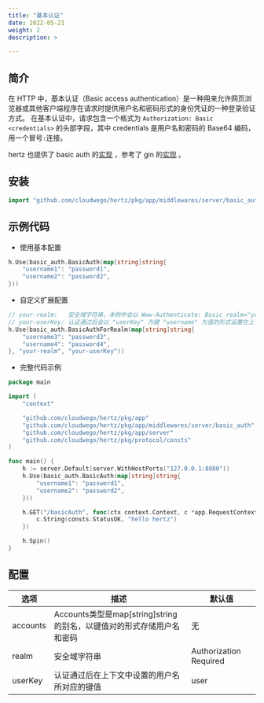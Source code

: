 ```yaml
---
title: "基本认证"
date: 2022-05-21
weight: 2
description: >

---
```


## 简介

在 HTTP 中，基本认证（Basic access authentication）是一种用来允许网页浏览器或其他客户端程序在请求时提供用户名和密码形式的身份凭证的一种登录验证方式。
在基本认证中，请求包含一个格式为 `Authorization: Basic <credentials>` 的头部字段，其中 credentials 是用户名和密码的 Base64 编码，用一个冒号`:`连接。

hertz 也提供了 basic auth 的[实现](https://github.com/cloudwego/hertz/tree/main/pkg/app/middlewares/server/basic_auth) ，参考了 gin 的[实现](https://github.com/gin-gonic/gin#using-basicauth-middleware) 。

## 安装

```go
import "github.com/cloudwego/hertz/pkg/app/middlewares/server/basic_auth"
```

## 示例代码

- 使用基本配置
```go
h.Use(basic_auth.BasicAuth(map[string]string{
    "username1": "password1",
    "username2": "password2",
}))
```

- 自定义扩展配置
```go
// your-realm:   安全域字符串，本例中会以 Www-Authenticate: Basic realm="your-realm" 的形式保存在响应头中
// your-userKey: 认证通过后会以 "userKey" 为键 "username" 为值的形式设置在上下文中
h.Use(basic_auth.BasicAuthForRealm(map[string]string{
    "username3": "password3",
    "username4": "password4",
}, "your-realm", "your-userKey"))
```

- 完整代码示例
```go
package main

import (
	"context"

	"github.com/cloudwego/hertz/pkg/app"
	"github.com/cloudwego/hertz/pkg/app/middlewares/server/basic_auth"
	"github.com/cloudwego/hertz/pkg/app/server"
	"github.com/cloudwego/hertz/pkg/protocol/consts"
)

func main() {
	h := server.Default(server.WithHostPorts("127.0.0.1:8080"))
	h.Use(basic_auth.BasicAuth(map[string]string{
		"username1": "password1",
		"username2": "password2",
	}))

	h.GET("/basicAuth", func(ctx context.Context, c *app.RequestContext) {
		c.String(consts.StatusOK, "hello hertz")
	})

	h.Spin()
}
```

## 配置

| 选项       | 描述                                                         | 默认值                 |
|----------| ------------------------------------------------------------ | ---------------------- |
| accounts | Accounts类型是map[string]string的别名，以键值对的形式存储用户名和密码 | 无                     |
| realm    | 安全域字符串                                                 | Authorization Required |
| userKey  | 认证通过后在上下文中设置的用户名所对应的键值                 | user                   |


